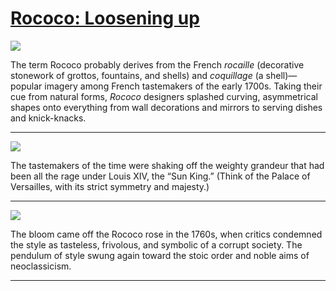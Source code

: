# [Rococo: Loosening up](http://artstories.artsmia.org/#/stories/2544)

![](http://cdn.dx.artsmia.org/thumbs/tn_2014_TDX_MIAArtStories_222.jpg)

The term Rococo probably derives from the French *rocaille* (decorative stonework of grottos, fountains, and shells) and *coquillage* (a shell)—popular imagery among French tastemakers of the early 1700s. Taking their cue from natural forms, *Rococo* designers splashed curving, asymmetrical shapes onto everything from wall decorations and mirrors to serving dishes and knick-knacks.

---

![](http://cdn.dx.artsmia.org/thumbs/tn_2014_TDX_MIAArtStories_230.jpg)

The tastemakers of the time were shaking off the weighty grandeur that had been all the rage under Louis XIV, the “Sun King.” (Think of the Palace of Versailles, with its strict symmetry and majesty.)

---

![](http://cdn.dx.artsmia.org/thumbs/tn_2014_TDX_MIAArtStories_223.jpg)

The bloom came off the Rococo rose in the 1760s, when critics condemned the style as tasteless, frivolous, and symbolic of a corrupt society. The pendulum of style swung again toward the stoic order and noble aims of neoclassicism.

---
